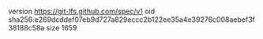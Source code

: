 version https://git-lfs.github.com/spec/v1
oid sha256:e269dcddef07eb9d727a829eccc2b122ee35a4e39276c008aebef3f38188c58a
size 1659
